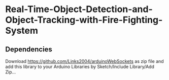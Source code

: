 # Real-Time-Object-Detection-and-Object-Tracking-with-Fire-Fighting-System #


## Dependencies
Download https://github.com/Links2004/arduinoWebSockets as zip file and add this library to your Arduino Libraries by Sketch/Include Library/Add Zip...<br/>
